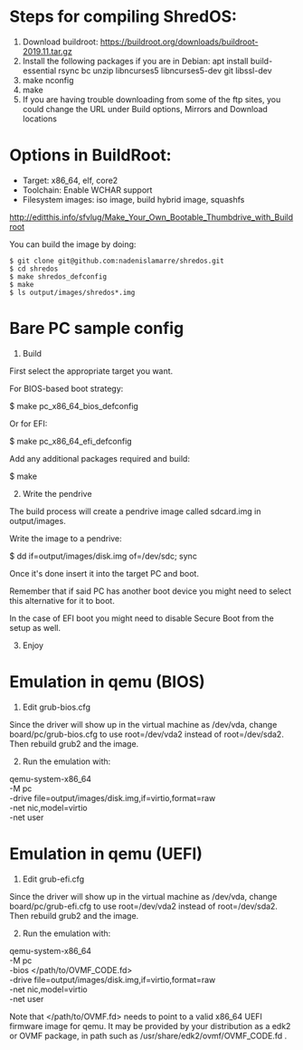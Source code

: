 # Steps for compiling ShredOS:

1. Download buildroot: https://buildroot.org/downloads/buildroot-2019.11.tar.gz
2. Install the following packages if you are in Debian:
  apt install build-essential rsync bc unzip libncurses5 libncurses5-dev git libssl-dev
3. make nconfig
4. make
5. If you are having trouble downloading from some of the ftp sites, you could change the URL under Build options, Mirrors and Download locations 

# Options in BuildRoot:
* Target: x86_64, elf, core2
* Toolchain: Enable WCHAR support
* Filesystem images: iso image, build hybrid image, squashfs


http://editthis.info/sfvlug/Make_Your_Own_Bootable_Thumbdrive_with_Buildroot


You can build the image by doing:
```
$ git clone git@github.com:nadenislamarre/shredos.git
$ cd shredos
$ make shredos_defconfig
$ make
$ ls output/images/shredos*.img
```

Bare PC sample config
=====================

1. Build

  First select the appropriate target you want.

  For BIOS-based boot strategy:

  $ make pc_x86_64_bios_defconfig

  Or for EFI:

  $ make pc_x86_64_efi_defconfig

  Add any additional packages required and build:

  $ make

2. Write the pendrive

  The build process will create a pendrive image called sdcard.img in
  output/images.

  Write the image to a pendrive:

  $ dd if=output/images/disk.img of=/dev/sdc; sync

  Once it's done insert it into the target PC and boot.

  Remember that if said PC has another boot device you might need to
  select this alternative for it to boot.

  In the case of EFI boot you might need to disable Secure Boot from
  the setup as well.

3. Enjoy

Emulation in qemu (BIOS)
========================

1. Edit grub-bios.cfg

  Since the driver will show up in the virtual machine as /dev/vda,
  change board/pc/grub-bios.cfg to use root=/dev/vda2 instead of
  root=/dev/sda2. Then rebuild grub2 and the image.

2. Run the emulation with:

qemu-system-x86_64 \
	-M pc \
	-drive file=output/images/disk.img,if=virtio,format=raw \
	-net nic,model=virtio \
	-net user


Emulation in qemu (UEFI)
========================

1. Edit grub-efi.cfg

  Since the driver will show up in the virtual machine as /dev/vda,
  change board/pc/grub-efi.cfg to use root=/dev/vda2 instead of
  root=/dev/sda2. Then rebuild grub2 and the image.

2. Run the emulation with:

qemu-system-x86_64 \
	-M pc \
	-bios </path/to/OVMF_CODE.fd> \
	-drive file=output/images/disk.img,if=virtio,format=raw \
	-net nic,model=virtio \
	-net user

Note that </path/to/OVMF.fd> needs to point to a valid x86_64 UEFI
firmware image for qemu. It may be provided by your distribution as a
edk2 or OVMF package, in path such as
/usr/share/edk2/ovmf/OVMF_CODE.fd .
